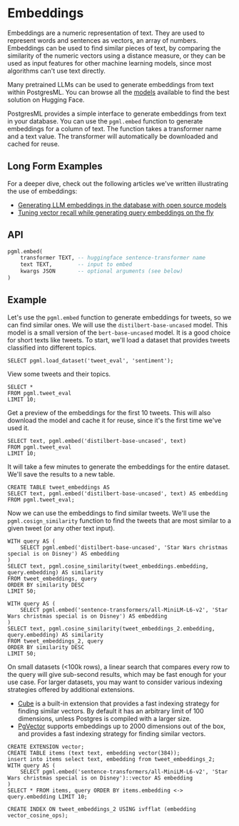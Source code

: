 # Embeddings
Embeddings are a numeric representation of text. They are used to represent words and sentences as vectors, an array of numbers. Embeddings can be used to find similar pieces of text, by comparing the similarity of the numeric vectors using a distance measure, or they can be used as input features for other machine learning models, since most algorithms can't use text directly.

Many pretrained LLMs can be used to generate embeddings from text within PostgresML. You can browse all the [models](https://huggingface.co/models?library=sentence-transformers) available to find the best solution on Hugging Face.

PostgresML provides a simple interface to generate embeddings from text in your database. You can use the `pgml.embed` function to generate embeddings for a column of text. The function takes a transformer name and a text value. The transformer will automatically be downloaded and cached for reuse.

## Long Form Examples
For a deeper dive, check out the following articles we've written illustrating the use of embeddings:

- [Generating LLM embeddings in the database with open source models](/blog/generating-llm-embeddings-with-open-source-models-in-postgresml)
- [Tuning vector recall while generating query embeddings on the fly](/blog/tuning-vector-recall-while-generating-query-embeddings-in-the-database)

## API

```sql linenums="1" title="embed.sql"
pgml.embed(
    transformer TEXT, -- huggingface sentence-transformer name
    text TEXT,        -- input to embed
    kwargs JSON       -- optional arguments (see below)
)
```

## Example

Let's use the `pgml.embed` function to generate embeddings for tweets, so we can find similar ones. We will use the `distilbert-base-uncased` model. This model is a small version of the `bert-base-uncased` model. It is a good choice for short texts like tweets.
To start, we'll load a dataset that provides tweets classified into different topics.
```postgresql linenums="1"
SELECT pgml.load_dataset('tweet_eval', 'sentiment');
```

View some tweets and their topics.
```postgresql linenums="1"
SELECT *
FROM pgml.tweet_eval
LIMIT 10;
```

Get a preview of the embeddings for the first 10 tweets. This will also download the model and cache it for reuse, since it's the first time we've used it.
```postgresql linenums="1"
SELECT text, pgml.embed('distilbert-base-uncased', text)
FROM pgml.tweet_eval
LIMIT 10;
```


It will take a few minutes to generate the embeddings for the entire dataset. We'll save the results to a new table.
```postgresql linenums="1"
CREATE TABLE tweet_embeddings AS
SELECT text, pgml.embed('distilbert-base-uncased', text) AS embedding
FROM pgml.tweet_eval;
```

Now we can use the embeddings to find similar tweets. We'll use the `pgml.cosign_similarity` function to find the tweets that are most similar to a given tweet (or any other text input).

```postgresql linenums="1"
WITH query AS (
    SELECT pgml.embed('distilbert-base-uncased', 'Star Wars christmas special is on Disney') AS embedding
)
SELECT text, pgml.cosine_similarity(tweet_embeddings.embedding, query.embedding) AS similarity
FROM tweet_embeddings, query
ORDER BY similarity DESC
LIMIT 50;
```

```
WITH query AS (
    SELECT pgml.embed('sentence-transformers/all-MiniLM-L6-v2', 'Star Wars christmas special is on Disney') AS embedding
)
SELECT text, pgml.cosine_similarity(tweet_embeddings_2.embedding, query.embedding) AS similarity
FROM tweet_embeddings_2, query
ORDER BY similarity DESC
LIMIT 50;
```
On small datasets (<100k rows), a linear search that compares every row to the query will give sub-second results, which may be fast enough for your use case. For larger datasets, you may want to consider various indexing strategies offered by additional extensions.

- [Cube](https://www.postgresql.org/docs/current/cube.html) is a built-in extension that provides a fast indexing strategy for finding similar vectors. By default it has an arbitrary limit of 100 dimensions, unless Postgres is compiled with a larger size.
- [PgVector](https://github.com/pgvector/pgvector) supports embeddings up to 2000 dimensions out of the box, and provides a fast indexing strategy for finding similar vectors.

```
CREATE EXTENSION vector;
CREATE TABLE items (text text, embedding vector(384));
insert into items select text, embedding from tweet_embeddings_2;
WITH query AS (
    SELECT pgml.embed('sentence-transformers/all-MiniLM-L6-v2', 'Star Wars christmas special is on Disney')::vector AS embedding
)
SELECT * FROM items, query ORDER BY items.embedding <-> query.embedding LIMIT 10;

CREATE INDEX ON tweet_embeddings_2 USING ivfflat (embedding vector_cosine_ops);
```
